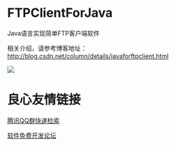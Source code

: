 # FTPClientForJava
 Java语言实现简单FTP客户端软件 

相关介绍，请参考博客地址：
http://blog.csdn.net/column/details/javaforftpclient.html

![](http://img.blog.csdn.net/20130730221427515)


 # 良心友情链接

[腾讯QQ群快速检索](http://u.720life.cn/s/8cf73f7c)

[软件免费开发论坛](http://u.720life.cn/s/bbb01dc0)